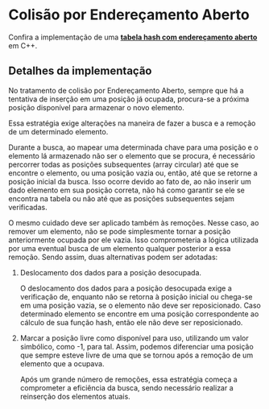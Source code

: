 # Colisão por Endereçamento Aberto

Confira a implementação de uma **[tabela hash com endereçamento aberto](hashEnderecoAberto.cpp)** em C++.

## Detalhes da implementação

No tratamento de colisão por Endereçamento Aberto, sempre que há a tentativa de inserção em uma posição já ocupada, procura-se a próxima posição disponível para armazenar o novo elemento.

Essa estratégia exige alterações na maneira de fazer a busca e a remoção de um determinado elemento.

Durante a busca, ao mapear uma determinada chave para uma posição e o elemento lá armazenado não ser o elemento que se procura, é necessário percorrer todas as posições subsequentes (array circular) até que se encontre o elemento, ou uma posição vazia ou, então, até que se retorne a posição inicial da busca. Isso ocorre devido ao fato de, ao não inserir um dado elemento em sua posição correta, não há como garantir se ele se encontra na tabela ou não até que as posições subsequentes sejam verificadas.

O mesmo cuidado deve ser aplicado também às remoções. Nesse caso, ao remover um elemento, não se pode simplesmente tornar a posição anteriormente ocupada por ele vazia. Isso comprometeria a lógica utilizada por uma eventual busca de um elemento qualquer posterior a  essa remoção. Sendo assim, duas alternativas podem ser adotadas:

1. Deslocamento dos dados para a posição desocupada.

    O deslocamento dos dados para a posição desocupada exige a verificação de, enquanto não se retorna à posição inicial ou chega-se em uma posição vazia, se o elemento não deve ser reposicionado. Caso determinado elemento se encontre em uma posição correspondente ao cálculo de sua função hash, então ele não deve ser reposicionado. 

1. Marcar a posição livre como disponível para uso, utilizando um valor simbólico, como -1, para tal. Assim, podemos diferenciar uma posição que sempre esteve livre de uma que se tornou após a remoção de um elemento que a ocupava.

    Após um grande número de remoções, essa estratégia começa a comprometer a eficiência da busca, sendo necessário realizar a reinserção dos elementos atuais.

